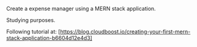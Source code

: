 Create a expense manager using a MERN stack application.

Studying purposes.

Following tutorial at: [https://blog.cloudboost.io/creating-your-first-mern-stack-application-b6604d12e4d3]
